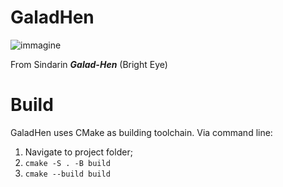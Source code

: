 # GaladHen
![immagine](https://github.com/user-attachments/assets/8b4ceb36-41fe-4ca3-bd76-98a721569af7)

From Sindarin _**Galad-Hen**_ (Bright Eye)

# Build
GaladHen uses CMake as building toolchain.
Via command line:
  1. Navigate to project folder;
  2. ```cmake -S . -B build```
  3. ```cmake --build build```
